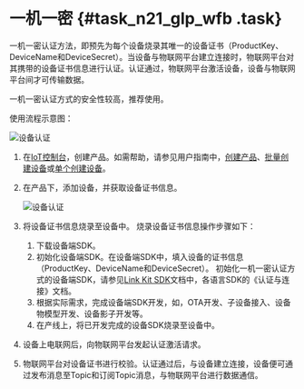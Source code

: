 # 一机一密 {#task_n21_glp_wfb .task}

一机一密认证方法，即预先为每个设备烧录其唯一的设备证书（ProductKey、DeviceName和DeviceSecret）。当设备与物联网平台建立连接时，物联网平台对其携带的设备证书信息进行认证。认证通过，物联网平台激活设备，设备与物联网平台间才可传输数据。

一机一密认证方式的安全性较高，推荐使用。

使用流程示意图：

![设备认证](http://static-aliyun-doc.oss-cn-hangzhou.aliyuncs.com/assets/img/14633/156635804432767_zh-CN.png)

1.  在[IoT控制台](http://iot.console.aliyun.com/)，创建产品。如需帮助，请参见用户指南中，[创建产品](../../../../cn.zh-CN/用户指南/产品与设备/创建产品.md#)、[批量创建设备](../../../../cn.zh-CN/用户指南/产品与设备/创建设备/批量创建设备.md#)或[单个创建设备](../../../../cn.zh-CN/用户指南/产品与设备/创建设备/单个创建设备.md#)。
2.  在产品下，添加设备，并获取设备证书信息。 

    ![设备认证](http://static-aliyun-doc.oss-cn-hangzhou.aliyuncs.com/assets/img/14633/156635804532775_zh-CN.png)

3.  将设备证书信息烧录至设备中。 烧录设备证书信息操作步骤如下：
    1.  下载设备端SDK。
    2.  初始化设备端SDK。在设备端SDK中，填入设备的证书信息（ProductKey、DeviceName和DeviceSecret）。 初始化一机一密认证方式的设备端SDK，请参见[Link Kit SDK](https://help.aliyun.com/document_detail/96596.html)文档中，各语言SDK的《认证与连接》文档。
    3.  根据实际需求，完成设备端SDK开发，如，OTA开发、子设备接入、设备物模型开发、设备影子开发等。
    4.  在产线上，将已开发完成的设备SDK烧录至设备中。
4.  设备上电联网后，向物联网平台发起认证激活请求。
5.  物联网平台对设备证书进行校验。认证通过后，与设备建立连接，设备便可通过发布消息至Topic和订阅Topic消息，与物联网平台进行数据通信。

